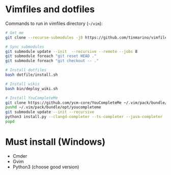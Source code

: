# Vimfiles and dotfiles

Commands to run in vimfiles directory (`~/vim`):

```sh
# Get me
git clone --recurse-submodules -j8 https://github.com/tinmarino/vimfiles ~/.vim

# Sync submodules
git submodule update --init  --recursive --remote --jobs 8
git submodule foreach "git reset HEAD ."
git submodule foreach "git checkout -- ."

# Install dotfiles
bash dotfile/install.sh

# Install wikis
bash bin/deploy_wiki.sh

# Install YouCompleteMe
git clone https://github.com/ycm-core/YouCompleteMe ~/.vim/pack/bundle/opt/youcompleteme
pushd ~/.vim/pack/bundle/opt/youcompleteme
git submodule update --init --recursive
python3 install.py --clangd-completer --ts-completer --java-completer
popd

```

# Must install (Windows)

* Cmder
* Gvim
* Python3 (choose good version)
